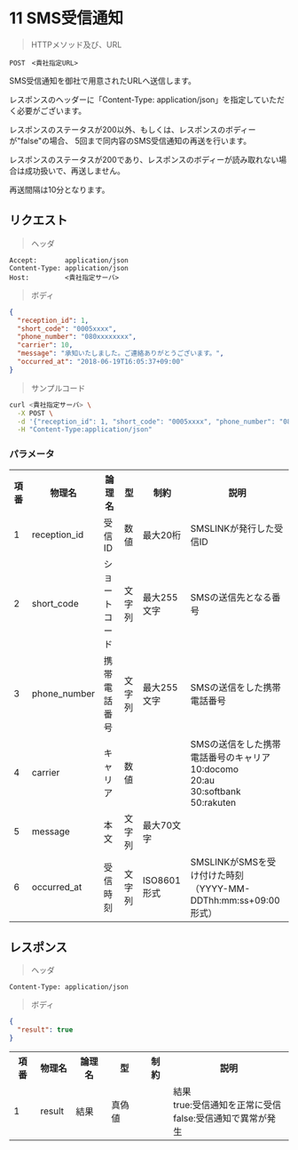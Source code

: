 # 11 SMS受信通知

> HTTPメソッド及び、URL

```
POST　<貴社指定URL>
```

SMS受信通知を御社で用意されたURLへ送信します。

レスポンスのヘッダーに「Content-Type: application/json」を指定していただく必要がございます。

レスポンスのステータスが200以外、もしくは、レスポンスのボディーが"false"の場合、
5回まで同内容のSMS受信通知の再送を行います。

レスポンスのステータスが200であり、レスポンスのボディーが読み取れない場合は成功扱いで、再送しません。

再送間隔は10分となります。


## リクエスト

> ヘッダ

```
Accept:       application/json
Content-Type: application/json
Host:         <貴社指定サーバ>
```

> ボディ

```json
{
  "reception_id": 1,
  "short_code": "0005xxxx",
  "phone_number": "080xxxxxxxx",
  "carrier": 10,
  "message": "承知いたしました。ご連絡ありがとうございます。",
  "occurred_at": "2018-06-19T16:05:37+09:00"
}

```

> サンプルコード

``` sh
curl <貴社指定サーバ> \
  -X POST \
  -d '{"reception_id": 1, "short_code": "0005xxxx", "phone_number": "080xxxxxxxx", "message": "承知いたしました。ご連絡ありがとうございます。", "occurred_at": "2018-06-19T16:05:37+09:00"}' \
  -H "Content-Type:application/json"
```

### パラメータ

<table>
  <tr>
    <th class="container">項番</th>
    <th>物理名</th>
    <th>論理名</th>
    <th>型</th>
    <th>制約</th>
    <th>説明</th>
  </tr>
  <tr>
    <td class="container">1</td>
    <td>reception_id</td>
    <td>受信ID</td>
    <td>数値</td>
    <td>最大20桁</td>
    <td>SMSLINKが発行した受信ID</td>
  </tr>
  <tr>
    <td class="container">2</td>
    <td>short_code</td>
    <td>ショートコード</td>
    <td>文字列</td>
    <td>最大255文字</td>
    <td>SMSの送信先となる番号</td>
  </tr>
  <tr>
    <td class="container">3</td>
    <td>phone_number</td>
    <td>携帯電話番号</td>
    <td>文字列</td>
    <td>最大255文字</td>
    <td>SMSの送信をした携帯電話番号</td>
  </tr>
  <tr>
    <td class="container">4</td>
    <td>carrier</td>
    <td>キャリア</td>
    <td>数値</td>
    <td></td>
    <td>SMSの送信をした携帯電話番号のキャリア<br>
        10:docomo<br>
        20:au<br>
        30:softbank<br>
        50:rakuten<br>
    </td>
  </tr>
  <tr>
    <td class="container">5</td>
    <td>message</td>
    <td>本文</td>
    <td>文字列</td>
    <td>最大70文字</td>
    <td></td>
  </tr>
  <tr>
    <td class="container">6</td>
    <td>occurred_at</td>
    <td>受信時刻</td>
    <td>文字列</td>
    <td>ISO8601形式</td>
    <td>SMSLINKがSMSを受け付けた時刻<br>
        （YYYY-MM-DDThh:mm:ss+09:00形式）
    </td>
  </tr>
</table>

## レスポンス

> ヘッダ

```
Content-Type: application/json
```

> ボディ

```json
{
  "result": true
}
```

<table>
  <tr>
    <th class="container">項番</th>
    <th>物理名</th>
    <th>論理名</th>
    <th>型</th>
    <th>制約</th>
    <th>説明</th>
  </tr>
  <tr>
    <td class="container">1</td>
    <td>result</td>
    <td>結果</td>
    <td>真偽値</td>
    <td></td>
    <td>結果<br/>
        true:受信通知を正常に受信<br/>
        false:受信通知で異常が発生</td>
  </tr>
</table>

<br/>
<br/>
<br/>
<br/>
<br/>
<br/>
<br/>
<br/>
<br/>
<br/>
<br/>
<br/>
